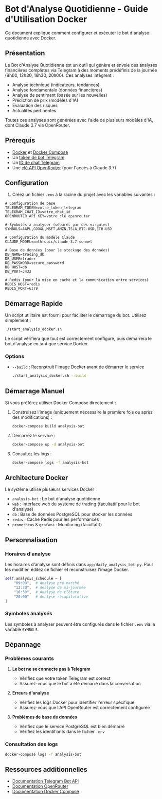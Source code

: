 # Bot d'Analyse Quotidienne - Guide d'Utilisation Docker

Ce document explique comment configurer et exécuter le bot d'analyse quotidienne avec Docker.

## Présentation

Le Bot d'Analyse Quotidienne est un outil qui génère et envoie des analyses financières complètes via Telegram à des moments prédéfinis de la journée (9h00, 12h30, 16h30, 20h00). Ces analyses intègrent :

- Analyse technique (indicateurs, tendances)
- Analyse fondamentale (données financières)
- Analyse de sentiment (basée sur les nouvelles)
- Prédiction de prix (modèles d'IA)
- Évaluation des risques
- Actualités pertinentes

Toutes ces analyses sont générées avec l'aide de plusieurs modèles d'IA, dont Claude 3.7 via OpenRouter.

## Prérequis

- [Docker](https://www.docker.com/get-started) et [Docker Compose](https://docs.docker.com/compose/install/)
- Un [token de bot Telegram](https://core.telegram.org/bots#how-do-i-create-a-bot)
- Un [ID de chat Telegram](https://stackoverflow.com/questions/32423837/telegram-bot-how-to-get-a-group-chat-id)
- Une [clé API OpenRouter](https://openrouter.ai/keys) (pour l'accès à Claude 3.7)

## Configuration

1. Créez un fichier `.env` à la racine du projet avec les variables suivantes :

```
# Configuration de base
TELEGRAM_TOKEN=votre_token_telegram
TELEGRAM_CHAT_ID=votre_chat_id
OPENROUTER_API_KEY=votre_clé_openrouter

# Symboles à analyser (séparés par des virgules)
SYMBOLS=AAPL,GOOGL,MSFT,AMZN,TSLA,BTC-USD,ETH-USD

# Configuration du modèle Claude
CLAUDE_MODEL=anthropic/claude-3.7-sonnet

# Base de données (pour le stockage des données)
DB_NAME=trading_db
DB_USER=trader
DB_PASSWORD=secure_password
DB_HOST=db
DB_PORT=5432

# Redis (pour la mise en cache et la communication entre services)
REDIS_HOST=redis
REDIS_PORT=6379
```

## Démarrage Rapide

Un script utilitaire est fourni pour faciliter le démarrage du bot. Utilisez simplement :

```bash
./start_analysis_docker.sh
```

Le script vérifiera que tout est correctement configuré, puis démarrera le bot d'analyse en tant que service Docker.

### Options

- `--build` : Reconstruit l'image Docker avant de démarrer le service
  ```bash
  ./start_analysis_docker.sh --build
  ```

## Démarrage Manuel

Si vous préférez utiliser Docker Compose directement :

1. Construisez l'image (uniquement nécessaire la première fois ou après des modifications) :
   ```bash
   docker-compose build analysis-bot
   ```

2. Démarrez le service :
   ```bash
   docker-compose up -d analysis-bot
   ```

3. Consultez les logs :
   ```bash
   docker-compose logs -f analysis-bot
   ```

## Architecture Docker

Le système utilise plusieurs services Docker :

- `analysis-bot` : Le bot d'analyse quotidienne
- `web` : Interface web du système de trading (facultatif pour le bot d'analyse)
- `db` : Base de données PostgreSQL pour stocker les données
- `redis` : Cache Redis pour les performances
- `prometheus` & `grafana` : Monitoring (facultatif)

## Personnalisation

### Horaires d'analyse

Les horaires d'analyse sont définis dans `app/daily_analysis_bot.py`. Pour les modifier, éditez ce fichier et reconstruisez l'image Docker.

```python
self.analysis_schedule = [
    "09:00",  # Analyse pré-marché
    "12:30",  # Analyse de mi-journée
    "16:30",  # Analyse de clôture
    "20:00"   # Analyse récapitulative
]
```

### Symboles analysés

Les symboles à analyser peuvent être configurés dans le fichier `.env` via la variable `SYMBOLS`.

## Dépannage

### Problèmes courants

1. **Le bot ne se connecte pas à Telegram**
   - Vérifiez que votre token Telegram est correct
   - Assurez-vous que le bot a été démarré dans la conversation

2. **Erreurs d'analyse**
   - Vérifiez les logs Docker pour identifier l'erreur spécifique
   - Assurez-vous que l'API OpenRouter est correctement configurée

3. **Problèmes de base de données**
   - Vérifiez que le service PostgreSQL est bien démarré
   - Vérifiez les identifiants dans le fichier `.env`

### Consultation des logs

```bash
docker-compose logs -f analysis-bot
```

## Ressources additionnelles

- [Documentation Telegram Bot API](https://core.telegram.org/bots/api)
- [Documentation OpenRouter](https://openrouter.ai/docs)
- [Documentation Docker Compose](https://docs.docker.com/compose/) 